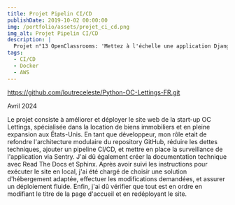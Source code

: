 ```yaml
---
title: Projet Pipelin CI/CD
publishDate: 2019-10-02 00:00:00
img: /portfolio/assets/projet_ci_cd.png
img_alt: Projet Pipelin CI/CD
description: |
  Projet n°13 OpenClassrooms: 'Mettez à l'échelle une application Django en utilisant une architecture modulaire'.
tags:
  - CI/CD
  - Docker
  - AWS
---
```


https://github.com/loutreceleste/Python-OC-Lettings-FR.git

Avril 2024

Le projet consiste à améliorer et déployer le site web de la start-up OC Lettings, spécialisée dans la location de biens immobiliers et en pleine expansion aux États-Unis. En tant que développeur, mon rôle etait de refondre l'architecture modulaire du repository GitHub, réduire les dettes techniques, ajouter un pipeline CI/CD, et mettre en place la surveillance de l'application via Sentry. J'ai dû également créer la documentation technique avec Read The Docs et Sphinx. Après avoir suivi les instructions pour exécuter le site en local, j'ai été chargé de choisir une solution d'hébergement adaptée, effectuer les modifications demandées, et assurer un déploiement fluide. Enfin, j'ai dû vérifier que tout est en ordre en modifiant le titre de la page d'accueil et en redéployant le site.
